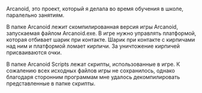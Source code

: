 Arcanoid, это проект, который я делала во время обучения в школе, паралельно занятиям. 

В папке Arcanoid лежит скомпилированная версия игры Arcanoid, запускаемая файлом Arcanoid.exe.
В игре нужно управлять платформой, которая отбивает шарик при контакте. Шарик при контакте с кирпичами над ним и платформой ломает кирпичи. За уничтожение кирпичей присваиваются очки. 

В папке Arcanoid Scripts лежат скрипты, использованные в игре. К сожалению всех исходных файлов игры не сохранилось, однако благодаря сторонним программам мне удалось декомпилировать представленные в папке скрипты.
